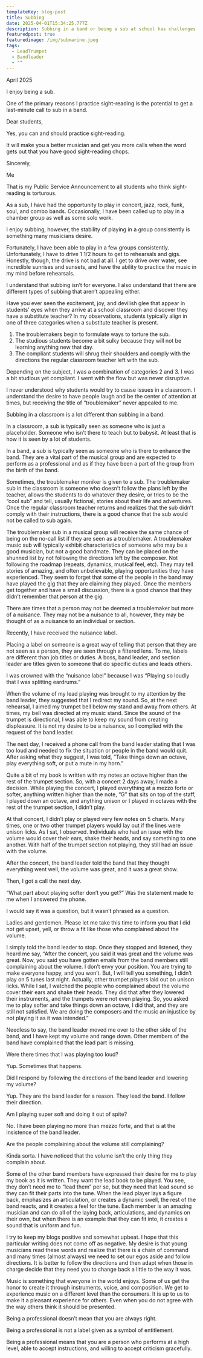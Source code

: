```yaml
---
templateKey: blog-post
title: Subbing
date: 2025-04-01T15:34:25.777Z
description: Subbing in a band or being a sub at school has challenges and rewards.
featuredpost: true
featuredimage: /img/submarine.jpeg
tags:
  - LeadTrumpet
  - Bandleader
  - ""
---
```

April 2025

I enjoy being a sub.

One of the primary reasons I practice sight-reading is the potential to get a last-minute call to sub in a band.  

Dear students,

Yes, you can and should practice sight-reading.

It will make you a better musician and get you more calls when the word gets out that you have good sight-reading chops.

Sincerely,

Me

That is my Public Service Announcement to all students who think sight-reading is torturous.

As a sub, I have had the opportunity to play in concert, jazz, rock, funk, soul, and combo bands.  Occasionally, I have been called up to play in a chamber group as well as some solo work.  

I enjoy subbing, however, the stability of playing in a group consistently is something many musicians desire.

Fortunately, I have been able to play in a few groups consistently.  Unfortunately, I have to drive 1 1/2 hours to get to rehearsals and gigs.  Honestly, though, the drive is not bad at all.  I get to drive over water, see incredible sunrises and sunsets, and have the ability to practice the music in my mind before rehearsals.

I understand that subbing isn’t for everyone.  I also understand that there are different types of subbing that aren’t appealing either.

Have you ever seen the excitement, joy, and devilish glee that appear in students' eyes when they arrive at a school classroom and discover they have a substitute teacher?  In my observations, students typically align in one of three categories when a substitute teacher is present.

1. The troublemakers begin to formulate ways to torture the sub.
2. The studious students become a bit sulky because they will not be learning anything new that day.
3. The compliant students will shrug their shoulders and comply with the directions the regular classroom teacher left with the sub.

Depending on the subject, I was a combination of categories 2 and 3.  I was a bit studious yet compliant.  I went with the flow but was never disruptive.  

I never understood why students would try to cause issues in a classroom.  I understand the desire to have people laugh and be the center of attention at times, but receiving the title of “troublemaker” never appealed to me.

Subbing in a classroom is a lot different than subbing in a band.  

In a classroom, a sub is typically seen as someone who is just a placeholder.  Someone who isn’t there to teach but to babysit.  At least that is how it is seen by a lot of students.

In a band, a sub is typically seen as someone who is there to enhance the band.  They are a vital part of the musical group and are expected to perform as a professional and as if they have been a part of the group from the birth of the band.

Sometimes, the troublemaker moniker is given to a sub.  The troublemaker sub in the classroom is someone who doesn’t follow the plans left by the teacher, allows the students to do whatever they desire, or tries to be the “cool sub” and tell, usually fictional, stories about their life and adventures.  Once the regular classroom teacher returns and realizes that the sub didn’t comply with their instructions, there is a good chance that the sub would not be called to sub again.

The troublemaker sub in a musical group will receive the same chance of being on the no-call list if they are seen as a troublemaker.  A troublemaker music sub will typically exhibit characteristics of someone who may be a good musician, but not a good bandmate.  They can be placed on the shunned list by not following the directions left by the composer.  Not following the roadmap (repeats, dynamics, musical feel, etc).  They may tell stories of amazing, and often unbelievable, playing opportunities they have experienced.  They seem to forget that some of the people in the band may have played the gig that they are claiming they played.  Once the members get together and have a small discussion, there is a good chance that they didn’t remember that person at the gig.

There are times that a person may not be deemed a troublemaker but more of a nuisance.  They may not be a nuisance to all, however, they may be thought of as a nuisance to an individual or section.

Recently, I have received the nuisance label.

Placing a label on someone is a great way of telling that person that they are not seen as a person, they are seen through a filtered lens.  To me, labels are different than job titles or duties.  A boss, band leader, and section leader are titles given to someone that do specific duties and leads others.

I was crowned with the “nuisance label” because I was “Playing so loudly that I was splitting eardrums.”

When the volume of my lead playing was brought to my attention by the band leader, they suggested that I redirect my sound.  So, at the next rehearsal, I aimed my trumpet bell below my stand and away from others.  At times, my bell was directed at my music stand.  Since the sound of the trumpet is directional, I was able to keep my sound from creating displeasure.  It is not my desire to be a nuisance, so I complied with the request of the band leader.

The next day, I received a phone call from the band leader stating that I was too loud and needed to fix the situation or people in the band would quit.  After asking what they suggest, I was told, “Take things down an octave, play everything soft, or put a mute in my horn.”

Quite a bit of my book is written with my notes an octave higher than the rest of the trumpet section.  So, with a concert 2 days away, I made a decision.  While playing the concert, I played everything at a mezzo forte or softer, anything written higher than the note, “G” that sits on top of the staff, I played down an octave, and anything unison or I played in octaves with the rest of the trumpet section, I didn’t play.  

At that concert, I didn’t play or played very few notes on 5 charts.  Many times, one or two other trumpet players would lay out if the lines were unison licks.  As I sat, I observed.  Individuals who had an issue with the volume would cover their ears, shake their heads, and say something to one another.  With half of the trumpet section not playing, they still had an issue with the volume.

After the concert, the band leader told the band that they thought everything went well, the volume was great, and it was a great show.

Then, I got a call the next day.

“What part about playing softer don’t you get?”  Was the statement made to me when I answered the phone.

I would say it was a question, but it wasn’t phrased as a question.

Ladies and gentlemen.  Please let me take this time to inform you that I did not get upset, yell, or throw a fit like those who complained about the volume.

I simply told the band leader to stop.  Once they stopped and listened, they heard me say, “After the concert, you said it was great and the volume was great.  Now, you said you have gotten emails from the band members still complaining about the volume.  I don’t envy your position.  You are trying to make everyone happy, and you won’t.  But, I will tell you something, I didn’t play on 5 tunes last night.  Actually, other trumpet players laid out on unison licks.  While I sat, I watched the people who complained about the volume cover their ears and shake their heads.  They did that after they lowered their instruments, and the trumpets were not even playing.  So, you asked me to play softer and take things down an octave, I did that, and they are still not satisfied.  We are doing the composers and the music an injustice by not playing it as it was intended.”

Needless to say, the band leader moved me over to the other side of the band, and I have kept my volume and range down.  Other members of the band have complained that the lead part is missing.

Were there times that I was playing too loud?

Yup.  Sometimes that happens.

Did I respond by following the directions of the band leader and lowering my volume?

Yup.  They are the band leader for a reason.  They lead the band.  I follow their direction.

Am I playing super soft and doing it out of spite?

No.  I have been playing no more than mezzo forte, and that is at the insistence of the band leader.

Are the people complaining about the volume still complaining?

Kinda sorta.  I have noticed that the volume isn’t the only thing they complain about.

Some of the other band members have expressed their desire for me to play my book as it is written.  They want the lead book to be played.  You see, they don’t need me to “lead them” per se, but they need that lead sound so they can fit their parts into the tune.  When the lead player lays a figure back, emphasizes an articulation, or creates a dynamic swell, the rest of the band reacts, and it creates a feel for the tune.  Each member is an amazing musician and can do all of the laying back, articulations, and dynamics on their own, but when there is an example that they can fit into, it creates a sound that is uniform and fun.

I try to keep my blogs positive and somewhat upbeat.  I hope that this particular writing does not come off as negative.  My desire is that young musicians read these words and realize that there is a chain of command and many times (almost always) we need to set our egos aside and follow directions.  It is better to follow the directions and then adapt when those in charge decide that they need you to change back a little to the way it was.

Music is something that everyone in the world enjoys.  Some of us get the honor to create it through instruments, voice, and composition.  We get to experience music on a different level than the consumers.  It is up to us to make it a pleasant experience for others.  Even when you do not agree with the way others think it should be presented.

Being a professional doesn’t mean that you are always right.  

Being a professional is not a label given as a symbol of entitlement.

Being a professional means that you are a person who performs at a high level, able to accept instructions, and willing to accept criticism gracefully.